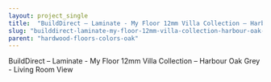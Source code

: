 ```yaml
---
layout: project_single
title:  "BuildDirect – Laminate - My Floor 12mm Villa Collection – Harbour Oak Grey - Living Room View"
slug: "builddirect-laminate-my-floor-12mm-villa-collection-harbour-oak-grey-living-room-view"
parent: "hardwood-floors-colors-oak"
---
```

BuildDirect – Laminate - My Floor 12mm Villa Collection – Harbour Oak Grey - Living Room View